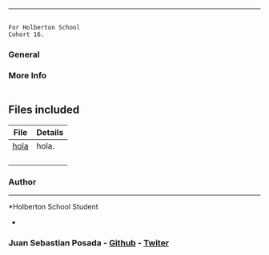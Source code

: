 # 
***
## 
```
For Holberton School
Cohort 16.
```
### General


### More Info

```
```

## Files included

| File                 | Details                                    |
|--------------------- | ------------------------------------------ |
| [hola](./a) | hola.         |
| [](./b) |          |
| [](./c) |	            |
| [](./)  |		           |
| [](./)  |			          |

### Author
***
*Holberton School Student

*

### Juan Sebastian Posada  - [Github](https://github.com/Juansepo13) - [Twiter](https://twitter.com/@JuanSeb35904130)
